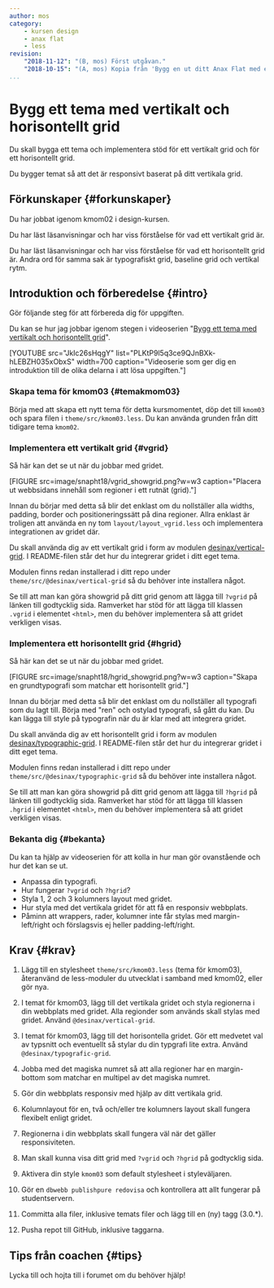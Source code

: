 ```yaml
---
author: mos
category:
    - kursen design
    - anax flat
    - less
revision:
    "2018-11-12": "(B, mos) Först utgåvan."
    "2018-10-15": "(A, mos) Kopia från 'Bygg en ut ditt Anax Flat med eget LESS tema' och omskriven."
...
```

Bygg ett tema med vertikalt och horisontellt grid
===================================

Du skall bygga ett tema och implementera stöd för ett vertikalt grid och för ett horisontellt grid.

Du bygger temat så att det är responsivt baserat på ditt vertikala grid.

<!--more-->



Förkunskaper {#forkunskaper}
-----------------------

Du har jobbat igenom kmom02 i design-kursen.

Du har läst läsanvisningar och har viss förståelse för vad ett vertikalt grid är.

Du har läst läsanvisningar och har viss förståelse för vad ett horisontellt grid är. Andra ord för samma sak är typografiskt grid, baseline grid och vertikal rytm.



Introduktion och förberedelse {#intro}
-----------------------

Gör följande steg för att förbereda dig för uppgiften.

Du kan se hur jag jobbar igenom stegen i videoserien "[Bygg ett tema med vertikalt och horisontellt grid](https://www.youtube.com/playlist?list=PLKtP9l5q3ce9QJnBXk-hLEBZH035xObxS)".

[YOUTUBE src="JkIc26sHqgY" list="PLKtP9l5q3ce9QJnBXk-hLEBZH035xObxS" width=700 caption="Videoserie som ger dig en introduktion till de olika delarna i att lösa uppgiften."]



### Skapa tema för kmom03 {#temakmom03}

Börja med att skapa ett nytt tema för detta kursmomentet, döp det till `kmom03` och spara filen i `theme/src/kmom03.less`. Du kan använda grunden från ditt tidigare tema `kmom02`.



### Implementera ett vertikalt grid {#vgrid}

Så här kan det se ut när du jobbar med gridet.

[FIGURE src=image/snapht18/vgrid_showgrid.png?w=w3 caption="Placera ut webbsidans innehåll som regioner i ett rutnät (grid)."]

Innan du börjar med detta så blir det enklast om du nollställer alla widths, padding, border och positioneringssätt på dina regioner. Allra enklast är troligen att använda en ny tom `layout/layout_vgrid.less` och implementera integrationen av gridet där. 

Du skall använda dig av ett vertikalt grid i form av modulen [desinax/vertical-grid](https://github.com/desinax/vertical-grid/). I README-filen står det hur du integrerar gridet i ditt eget tema.

Modulen finns redan installerad i ditt repo under `theme/src/@desinax/vertical-grid` så du behöver inte installera något.

Se till att man kan göra showgrid på ditt grid genom att lägga till `?vgrid` på länken till godtycklig sida. Ramverket har stöd för att lägga till klassen `.vgrid` i elementet `<html>`, men du behöver implementera så att gridet verkligen visas.



### Implementera ett horisontellt grid {#hgrid}

Så här kan det se ut när du jobbar med gridet.

[FIGURE src=image/snapht18/hgrid_showgrid.png?w=w3 caption="Skapa en grundtypografi som matchar ett horisontellt grid."]

Innan du börjar med detta så blir det enklast om du nollställer all typografi som du lagt till. Börja med "ren" och ostylad typografi, så gått du kan. Du kan lägga till style på typografin när du är klar med att integrera gridet.

Du skall använda dig av ett horisontellt grid i form av modulen [desinax/typographic-grid](https://github.com/desinax/typographic-grid/). I README-filen står det hur du integrerar gridet i ditt eget tema.

Modulen finns redan installerad i ditt repo under `theme/src/@desinax/typographic-grid` så du behöver inte installera något.

Se till att man kan göra showgrid på ditt grid genom att lägga till `?hgrid` på länken till godtycklig sida. Ramverket har stöd för att lägga till klassen `.hgrid` i elementet `<html>`, men du behöver implementera så att gridet verkligen visas.



### Bekanta dig {#bekanta}

Du kan ta hjälp av videoserien för att kolla in hur man gör ovanstående och hur det kan se ut.

* Anpassa din typografi.
* Hur fungerar `?vgrid` och `?hgrid`?
* Styla 1, 2 och 3 kolumners layout med gridet.
* Hur styla med det vertikala gridet för att få en responsiv webbplats.
* Påminn att wrappers, rader, kolumner inte får stylas med margin-left/right och förslagsvis ej heller padding-left/right.



Krav {#krav}
-----------------------

1. Lägg till en stylesheet `theme/src/kmom03.less` (tema för kmom03), återanvänd de less-moduler du utvecklat i samband med kmom02, eller gör nya.

1. I temat för kmom03, lägg till det vertikala gridet och styla regionerna i din webbplats med gridet. Alla regionder som används skall stylas med gridet. Använd `@desinax/vertical-grid`.

1. I temat för kmom03, lägg till det horisontella gridet. Gör ett medvetet val av typsnitt och eventuellt så stylar du din typgrafi lite extra. Använd `@desinax/typografic-grid`.

1. Jobba med det magiska numret så att alla regioner har en margin-bottom som matchar en multipel av det magiska numret.

1. Gör din webbplats responsiv med hjälp av ditt vertikala grid.

1. Kolumnlayout för en, två och/eller tre kolumners layout skall fungera flexibelt enligt gridet.

1. Regionerna i din webbplats skall fungera väl när det gäller responsiviteten.

1. Man skall kunna visa ditt grid med `?vgrid` och `?hgrid` på godtycklig sida.

1. Aktivera din style `kmom03` som default stylesheet i styleväljaren.

1. Gör en `dbwebb publishpure redovisa` och kontrollera att allt fungerar på studentservern.

1. Committa alla filer, inklusive temats filer och lägg till en (ny) tagg (3.0.\*).

1. Pusha repot till GitHub, inklusive taggarna.



Tips från coachen {#tips}
-----------------------

Lycka till och hojta till i forumet om du behöver hjälp!
